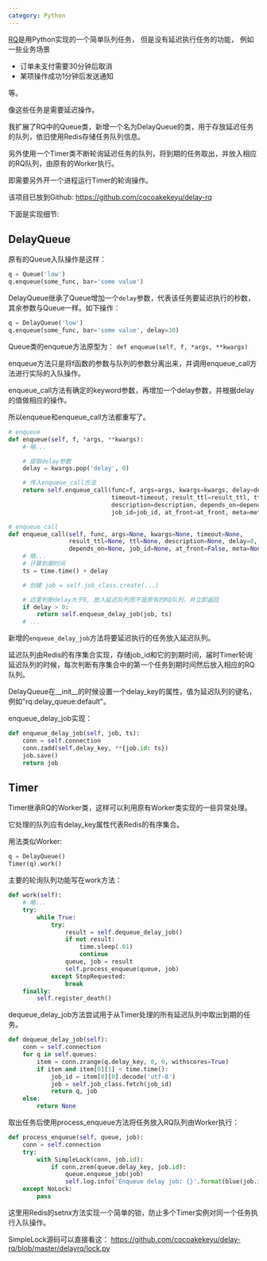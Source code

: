 ```yaml
---
category: Python
---
```


[RQ](https://github.com/nvie/rq)是用Python实现的一个简单队列任务， 但是没有延迟执行任务的功能， 例如一些业务场景

- 订单未支付需要30分钟后取消
- 某项操作成功1分钟后发送通知

等。

像这些任务是需要延迟操作。

我扩展了RQ中的Queue类，新增一个名为DelayQueue的类，用于存放延迟任务的队列，依旧使用Redis存储任务队列信息。

另外使用一个Timer类不断轮询延迟任务的队列，将到期的任务取出，并放入相应的RQ队列，由原有的Worker执行。

即需要另外开一个进程运行Timer的轮询操作。

该项目已放到Github: https://github.com/cocoakekeyu/delay-rq

下面是实现细节:

## DelayQueue

原有的Queue入队操作是这样：

```python
q = Queue('low')
q.enqueue(some_func, bar='some value')
```

DelayQueue继承了Queue增加一个`delay`参数，代表该任务要延迟执行的秒数， 其余参数与Queue一样。如下操作：

```python
q = DelayQueue('low')
q.enqueue(some_func, bar='some value', delay=30)
```

Queue类的enqueue方法原型为： `def enqueue(self, f, *args, **kwargs)`

enqueue方法只是将f函数的参数与队列的参数分离出来，并调用enqueue_call方法进行实际的入队操作。

enqueue_call方法有确定的keyword参数，再增加一个delay参数，并根据delay的值做相应的操作。

所以enqueue和enqueue_call方法都重写了。

```python
# enqueue
def enqueue(self, f, *args, **kwargs):
    # 略...

    # 提取delay参数
    delay = kwargs.pop('delay', 0)

    # 传入enqueue_call方法
    return self.enqueue_call(func=f, args=args, kwargs=kwargs, delay=delay,
                             timeout=timeout, result_ttl=result_ttl, ttl=ttl,
                             description=description, depends_on=depends_on,
                             job_id=job_id, at_front=at_front, meta=meta)

# enqueue_call
def enqueue_call(self, func, args=None, kwargs=None, timeout=None,
                 result_ttl=None, ttl=None, description=None, delay=0,
                 depends_on=None, job_id=None, at_front=False, meta=None):
    # 略...
    # 计算到期时间
    ts = time.time() + delay

    # 创建 job = self.job_class.create(...)

    # 这里判断delay大于0, 放入延迟队列而不是原有的RQ队列，并立即返回
    if delay > 0:
        return self.enqueue_delay_job(job, ts)
    # ...                          
```

新增的`enqueue_delay_job`方法将要延迟执行的任务放入延迟队列。

延迟队列由Redis的有序集合实现，存储job_id和它的到期时间，届时Timer轮询延迟队列的时候，每次判断有序集合中的第一个任务到期时间然后放入相应的RQ队列。

DelayQueue在__init__的时候设置一个delay_key的属性，值为延迟队列的键名，例如"rq:delay_queue:default"。

enqueue_delay_job实现：

```python
def enqueue_delay_job(self, job, ts):
    conn = self.connection
    conn.zadd(self.delay_key, **{job.id: ts})
    job.save()
    return job
```

## Timer

Timer继承RQ的Worker类，这样可以利用原有Worker类实现的一些异常处理。

它处理的队列应有delay_key属性代表Redis的有序集合。

用法类似Worker:

```python
q = DelayQueue()
Timer(q).work()
```

主要的轮询队列功能写在work方法：

```python
def work(self):
    # 略...
    try:
        while True:
            try:
                result = self.dequeue_delay_job()
                if not result:
                    time.sleep(.01)
                    continue
                queue, job = result
                self.process_enqueue(queue, job)
            except StopRequested:
                break
    finally:
        self.register_death()
```

dequeue_delay_job方法尝试用于从Timer处理的所有延迟队列中取出到期的任务。

```python
def dequeue_delay_job(self):
    conn = self.connection
    for q in self.queues:
        item = conn.zrange(q.delay_key, 0, 0, withscores=True)
        if item and item[0][1] < time.time():
            job_id = item[0][0].decode('utf-8')
            job = self.job_class.fetch(job_id)
            return q, job
    else:
        return None
```

取出任务后使用process_enqueue方法将任务放入RQ队列由Worker执行：

```python
def process_enqueue(self, queue, job):
    conn = self.connection
    try:
        with SimpleLock(conn, job.id):
            if conn.zrem(queue.delay_key, job.id):
                queue.enqueue_job(job)
                self.log.info('Enqueue delay job: {}'.format(blue(job.id)))
    except NoLock:
        pass
```

这里用Redis的setnx方法实现一个简单的锁，防止多个Timer实例对同一个任务执行入队操作。

SimpleLock源码可以直接看这： https://github.com/cocoakekeyu/delay-rq/blob/master/delayrq/lock.py
